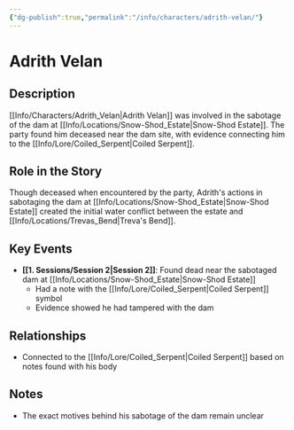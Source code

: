 ```yaml
---
{"dg-publish":true,"permalink":"/info/characters/adrith-velan/"}
---
```


# Adrith Velan

## Description
[[Info/Characters/Adrith_Velan\|Adrith Velan]] was involved in the sabotage of the dam at [[Info/Locations/Snow-Shod_Estate\|Snow-Shod Estate]]. The party found him deceased near the dam site, with evidence connecting him to the [[Info/Lore/Coiled_Serpent\|Coiled Serpent]].

## Role in the Story
Though deceased when encountered by the party, Adrith's actions in sabotaging the dam at [[Info/Locations/Snow-Shod_Estate\|Snow-Shod Estate]] created the initial water conflict between the estate and [[Info/Locations/Trevas_Bend\|Treva's Bend]].

## Key Events
- **[[1. Sessions/Session 2\|Session 2]]**: Found dead near the sabotaged dam at [[Info/Locations/Snow-Shod_Estate\|Snow-Shod Estate]]
  - Had a note with the [[Info/Lore/Coiled_Serpent\|Coiled Serpent]] symbol
  - Evidence showed he had tampered with the dam

## Relationships
- Connected to the [[Info/Lore/Coiled_Serpent\|Coiled Serpent]] based on notes found with his body

## Notes
- The exact motives behind his sabotage of the dam remain unclear
